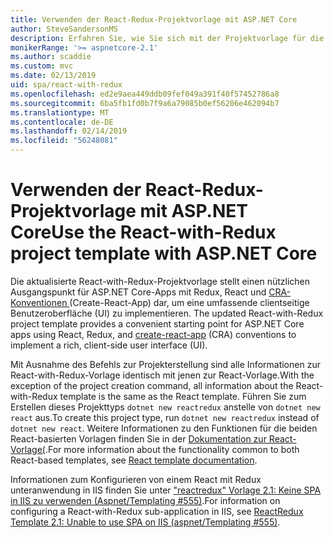 ```yaml
---
title: Verwenden der React-Redux-Projektvorlage mit ASP.NET Core
author: SteveSandersonMS
description: Erfahren Sie, wie Sie sich mit der Projektvorlage für die Einzelseitenanwendung (Single-Page Application, SPA) von ASP.NET Core für React-Redux und create-react-app vertraut machen.
monikerRange: '>= aspnetcore-2.1'
ms.author: scaddie
ms.custom: mvc
ms.date: 02/13/2019
uid: spa/react-with-redux
ms.openlocfilehash: ed2e9aea449ddb09fef049a391f40f57452786a8
ms.sourcegitcommit: 6ba5fb1fd0b7f9a6a79085b0ef56206e462094b7
ms.translationtype: MT
ms.contentlocale: de-DE
ms.lasthandoff: 02/14/2019
ms.locfileid: "56248081"
---
```

# <a name="use-the-react-with-redux-project-template-with-aspnet-core"></a><span data-ttu-id="34782-103">Verwenden der React-Redux-Projektvorlage mit ASP.NET Core</span><span class="sxs-lookup"><span data-stu-id="34782-103">Use the React-with-Redux project template with ASP.NET Core</span></span>

<span data-ttu-id="34782-104">Die aktualisierte React-with-Redux-Projektvorlage stellt einen nützlichen Ausgangspunkt für ASP.NET Core-Apps mit Redux, React und [CRA-Konventionen ](https://github.com/facebookincubator/create-react-app) (Create-React-App) dar, um eine umfassende clientseitige Benutzeroberfläche (UI) zu implementieren.
</span><span class="sxs-lookup"><span data-stu-id="34782-104">The updated React-with-Redux project template provides a convenient starting point for ASP.NET Core apps using React, Redux, and [create-react-app](https://github.com/facebookincubator/create-react-app) (CRA) conventions to implement a rich, client-side user interface (UI).</span></span>

<span data-ttu-id="34782-105">Mit Ausnahme des Befehls zur Projekterstellung sind alle Informationen zur React-with-Redux-Vorlage identisch mit jenen zur React-Vorlage.</span><span class="sxs-lookup"><span data-stu-id="34782-105">With the exception of the project creation command, all information about the React-with-Redux template is the same as the React template.</span></span> <span data-ttu-id="34782-106">Führen Sie zum Erstellen dieses Projekttyps `dotnet new reactredux` anstelle von `dotnet new react` aus.</span><span class="sxs-lookup"><span data-stu-id="34782-106">To create this project type, run `dotnet new reactredux` instead of `dotnet new react`.</span></span> <span data-ttu-id="34782-107">Weitere Informationen zu den Funktionen für die beiden React-basierten Vorlagen finden Sie in der [Dokumentation zur React-Vorlage(](xref:spa/react).</span><span class="sxs-lookup"><span data-stu-id="34782-107">For more information about the functionality common to both React-based templates, see [React template documentation](xref:spa/react).</span></span>

<span data-ttu-id="34782-108">Informationen zum Konfigurieren von einem React mit Redux unteranwendung in IIS finden Sie unter ["reactredux" Vorlage 2.1: Keine SPA in IIS zu verwenden (Aspnet/Templating &num;555)](https://github.com/aspnet/Templating/issues/555).</span><span class="sxs-lookup"><span data-stu-id="34782-108">For information on configuring a React-with-Redux sub-application in IIS, see [ReactRedux Template 2.1: Unable to use SPA on IIS (aspnet/Templating &num;555)](https://github.com/aspnet/Templating/issues/555).</span></span>
